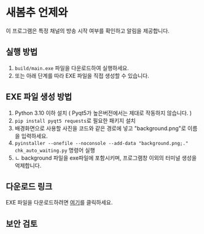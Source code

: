 # 새봄추 언제와
이 프로그램은 특정 채널의 방송 시작 여부를 확인하고 알림을 제공합니다.

## 실행 방법
1. `build/main.exe` 파일을 다운로드하여 실행하세요.
2. 또는 아래 단계를 따라 EXE 파일을 직접 생성할 수 있습니다.

## EXE 파일 생성 방법
1. Python 3.10 이하 설치 ( Pyqt5가 높은버전에서는 제대로 작동하지 않습니다. )
2. `pip install pyqt5 requests`로 필요한 패키지 설치
3. 배경화면으로 사용할 사진을 코드와 같은 경로에 넣고 "background.png"로 이름을 입력하세요.
4. `pyinstaller --onefile --noconsole --add-data "background.png;." chk_auto_waiting.py` 명령어 실행
5. ㄴ background 파일을 exe파일에 포함시키며, 프로그램창 이외의 터미널 생성을 억제합니다.

## 다운로드 링크
EXE 파일을 다운로드하려면 [여기](https://drive.google.com/file/d/1g8HldDRYY_KFP3Z5qLd3Rr3PgZtip2HY/view?usp=sharing)를 클릭하세요.



## 보안 검토

